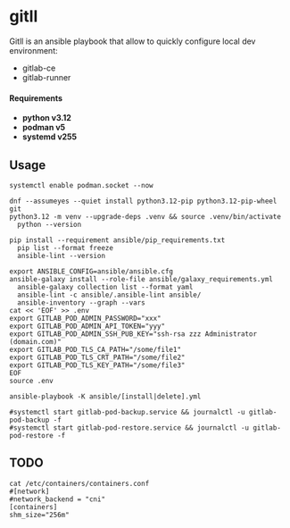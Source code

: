 # gitll

Gitll is an ansible playbook that allow to quickly configure local dev environment:
- gitlab-ce
- gitlab-runner

#### Requirements
- **python v3.12**
- **podman v5**
- **systemd v255**

## Usage

```ShellSession
systemctl enable podman.socket --now

dnf --assumeyes --quiet install python3.12-pip python3.12-pip-wheel git
python3.12 -m venv --upgrade-deps .venv && source .venv/bin/activate 
  python --version

pip install --requirement ansible/pip_requirements.txt
  pip list --format freeze
  ansible-lint --version

export ANSIBLE_CONFIG=ansible/ansible.cfg
ansible-galaxy install --role-file ansible/galaxy_requirements.yml
  ansible-galaxy collection list --format yaml
  ansible-lint -c ansible/.ansible-lint ansible/
  ansible-inventory --graph --vars
cat << 'EOF' >> .env
export GITLAB_POD_ADMIN_PASSWORD="xxx"
export GITLAB_POD_ADMIN_API_TOKEN="yyy"
export GITLAB_POD_ADMIN_SSH_PUB_KEY="ssh-rsa zzz Administrator (domain.com)"
export GITLAB_POD_TLS_CA_PATH="/some/file1"
export GITLAB_POD_TLS_CRT_PATH="/some/file2"
export GITLAB_POD_TLS_KEY_PATH="/some/file3"
EOF
source .env

ansible-playbook -K ansible/[install|delete].yml 

#systemctl start gitlab-pod-backup.service && journalctl -u gitlab-pod-backup -f
#systemctl start gitlab-pod-restore.service && journalctl -u gitlab-pod-restore -f
```

## TODO
```
cat /etc/containers/containers.conf 
#[network]
#network_backend = "cni"
[containers]
shm_size="256m"

```
